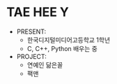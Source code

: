 # TAE HEE Y
- PRESENT:
  - 한국디지털미디어고등학교 1학년
  - C, C++, Python 배우는 중
- PROJECT:
  - 연예인 닮은꼴
  - 팩맨

